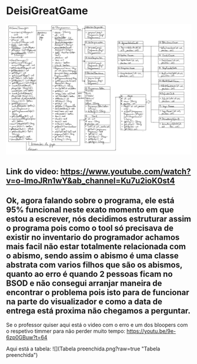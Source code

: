 # DeisiGreatGame
![](diagrama.png?raw=true "Diagrama UML")

Link do video:
https://www.youtube.com/watch?v=o-ImoJRn1wY&ab_channel=Ku7u2ioK0st4
-----------------------------------------------------------------------------------------------------------------------------------------------------------------------------------
Ok, agora falando sobre o programa, ele está 95% funcional neste exato momento em que estou a escrever, nós decidimos estruturar assim o programa pois como o tool só precisava de existir no inventario do programador achamos mais facil não estar totalmente relacionada com o abismo, sendo assim o abismo é uma classe abstrata com varios filhos que são os abismos, quanto ao erro é quando 2 pessoas ficam no BSOD e não consegui arranjar maneira de encontrar o problema pois isto para de funcionar na parte do visualizador e como a data de entrega está proxima não chegamos a perguntar.
-----------------------------------------------------------------------------------------------------------------------------------------------------------------------------------
Se o professor quiser aqui está o video com o erro e um dos bloopers com o respetivo timmer para não perder muito tempo:
https://youtu.be/9e-6zp0GBuw?t=64

Aqui está a tabela:
![](Tabela preenchida.png?raw=true "Tabela preenchida")
